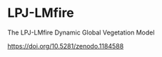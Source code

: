 # LPJ-LMfire
The LPJ-LMfire Dynamic Global Vegetation Model

https://doi.org/10.5281/zenodo.1184588
